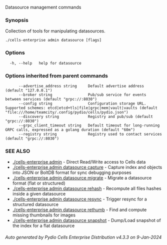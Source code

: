 Datasource management commands

### Synopsis

Collection of tools for manipulating datasources.

```
./cells-enterprise admin datasource [flags]
```

### Options

```
  -h, --help   help for datasource
```

### Options inherited from parent commands

```
      --advertise_address string     Default advertise address (default "127.0.0.1")
      --broker string                Pub/sub service for events between services (default "grpc://:8030")
      --config string                Configuration storage URL. Supported schemes: etcd|etcd+tls|file|grpc|mem|vault|vaults (default "file:///home/teamcity/.config/pydio/cells/pydio.json")
      --discovery string             Registry and pub/sub (default "grpc://:8030")
      --grpc_client_timeout string   Default timeout for long-running GRPC calls, expressed as a golang duration (default "60m")
      --registry string              Registry used to contact services (default "grpc://:8030")
```

### SEE ALSO

* [./cells-enterprise admin](./cells-enterprise-admin)	 - Direct Read/Write access to Cells data
* [./cells-enterprise admin datasource capture](./cells-enterprise-admin-datasource-capture)	 - Capture index and objects into JSON or BoltDB format for sync debugging purposes
* [./cells-enterprise admin datasource migrate](./cells-enterprise-admin-datasource-migrate)	 - Migrate a datasource format (flat or structured)
* [./cells-enterprise admin datasource rehash](./cells-enterprise-admin-datasource-rehash)	 - Recompute all files hashes inside a given datasource
* [./cells-enterprise admin datasource resync](./cells-enterprise-admin-datasource-resync)	 - Trigger resync for a structured datasource
* [./cells-enterprise admin datasource rethumb](./cells-enterprise-admin-datasource-rethumb)	 - Find and compute missing thumbnails for images
* [./cells-enterprise admin datasource snapshot](./cells-enterprise-admin-datasource-snapshot)	 - Dump/Load snapshot of the index for a flat datasource

###### Auto generated by Pydio Cells Enterprise Distribution v4.3.3 on 9-Jan-2024

